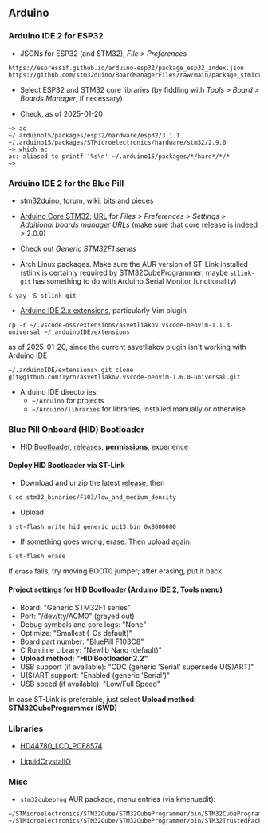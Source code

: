 ## Arduino

### Arduino IDE 2 for ESP32

- JSONs for ESP32 (and STM32), _File > Preferences_

```
https://espressif.github.io/arduino-esp32/package_esp32_index.json
https://github.com/stm32duino/BoardManagerFiles/raw/main/package_stmicroelectronics_index.json
```

- Select ESP32 and STM32 core libraries (by fiddling with _Tools > Board > Boards Manager_, if necessary)

- Check, as of 2025-01-20

```
~> ac
~/.arduino15/packages/esp32/hardware/esp32/3.1.1
~/.arduino15/packages/STMicroelectronics/hardware/stm32/2.9.0
~> which ac
ac: aliased to printf '%s\n' ~/.arduino15/packages/*/hard*/*/*
~>
```

### Arduino IDE 2 for the Blue Pill

- [stm32duino](https://github.com/stm32duino), forum, wiki, bits and pieces
- [Arduino Core STM32](https://github.com/stm32duino/Arduino_Core_STM32);
  [URL](https://github.com/stm32duino/Arduino_Core_STM32#getting-started) for _Files > Preferences > Settings > Additional boards manager URLs_
  (make sure that core release is indeed > 2.0.0)

- Check out _Generic STM32F1 series_

- Arch Linux packages.
  Make sure the AUR version of ST-Link installed
  (stlink is certainly required by STM32CubeProgrammer; maybe `stlink-git` has something to do with Arduino Serial Monitor functionality)

```
$ yay -S stlink-git
```

- [Arduino IDE 2.x extensions](https://www.stm32duino.com/viewtopic.php?t=2201), particularly Vim plugin

```
cp -r ~/.vscode-oss/extensions/asvetliakov.vscode-neovim-1.1.3-universal ~/.arduinoIDE/extensions
```

as of 2025-01-20, since the current asvetliakov plugin isn't working with Arduino IDE

```
~/.arduinoIDE/extensions> git clone git@github.com:Tyrn/asvetliakov.vscode-neovim-1.6.0-universal.git
```

- Arduino IDE directories:
  - `~/Arduino` for projects
  - `~/Arduino/libraries` for libraries, installed manually or otherwise

### Blue Pill Onboard (HID) Bootloader

- [HID Bootloader](https://github.com/Serasidis/STM32_HID_Bootloader),
  [releases](https://github.com/Serasidis/STM32_HID_Bootloader/releases),
  [**permissions**](https://github.com/Serasidis/STM32_HID_Bootloader#linux-udev-setup),
  [experience](https://www.stm32duino.com/viewtopic.php?t=2168&sid=7427ef62c2bd3e6ce43c6ab105b2731a)

#### Deploy HID Bootloader via ST-Link

- Download and unzip the latest [release](https://github.com/Serasidis/STM32_HID_Bootloader/releases), then

```
$ cd stm32_binaries/F103/low_and_medium_density
```

- Upload

```
$ st-flash write hid_generic_pc13.bin 0x8000000
```

- If something goes wrong, erase. Then upload again.

```
$ st-flash erase
```

If `erase` fails, try moving BOOT0 jumper; after erasing, put it back.

#### Project settings for HID Bootloader (Arduino IDE 2, Tools menu)

- Board: "Generic STM32F1 series"
- Port: "/dev/tty/ACM0" (grayed out)
- Debug symbols and core logs: "None"
- Optimize: "Smallest (-Os default)"
- Board part number: "BluePill F103C8"
- C Runtime Library: "Newlib Nano (default)"
- **Upload method: "HID Bootloader 2.2"**
- USB support (if available): "CDC (generic 'Serial' supersede U(S)ART)"
- U(S)ART support: "Enabled (generic 'Serial')"
- USB speed (if available): "Low/Full Speed"

In case ST-Link is preferable, just select **Upload method: STM32CubeProgrammer (SWD)**

### Libraries

- [HD44780_LCD_PCF8574](https://github.com/gavinlyonsrepo/HD44780_LCD_PCF8574)

- [LiquidCrystalIO](https://github.com/davetcc/LiquidCrystalIO)

### Misc

- `stm32cubeprog` AUR package, menu entries (via kmenuedit):

```
~/STMicroelectronics/STM32Cube/STM32CubeProgrammer/bin/STM32CubeProgrammer
~/STMicroelectronics/STM32Cube/STM32CubeProgrammer/bin/STM32TrustedPackageCreator
```
